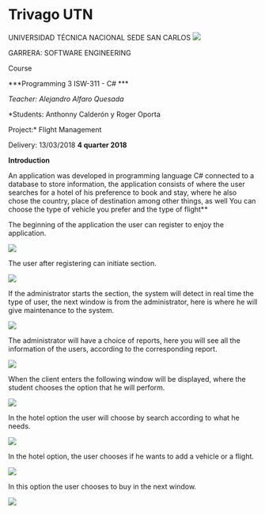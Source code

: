 # Trivago UTN

﻿UNIVERSIDAD TÉCNICA NACIONAL SEDE SAN CARLOS  ![](https://user-images.githubusercontent.com/31899798/133890121-5e69f238-0839-44cc-aea2-4fe5169f3f2d.png)

GARRERA: SOFTWARE ENGINEERING 

Course

***Programming 3 ISW-311 - C# ***

*Teacher: Alejandro Alfaro Quesada*

*Students: Anthonny Calderón y Roger Oporta

Project:* Flight Management

Delivery: 13/03/2018 **4 quarter 2018**  

**Introduction** 

An  application  was  developed  in  programming  language  C# connected to a database to store information, the application consists of where the user searches for a hotel of his preference to book and stay, where he also chose the country, place of destination among other things, as well You can choose the type of vehicle you prefer and the type of flight** 

The beginning of the application the user can register to enjoy the application. 

![](https://user-images.githubusercontent.com/31899798/133890168-c30d95dd-2c0b-41ff-822c-5c786eff5ef7.jpeg)

The user after registering can initiate section. 

![](https://user-images.githubusercontent.com/31899798/133890181-d20e2e19-326d-4c5b-8861-820e2ce8831c.jpeg)

If the administrator starts the section, the system will detect in real time the type of user, the next window is from the administrator, here is where he will give maintenance to the system. 

![](https://user-images.githubusercontent.com/31899798/133890243-14abdf62-08db-40a6-a0ff-a4552361d875.jpeg)

The administrator will have a choice of reports, here you will see all the information of the users, according to the corresponding report. 

![](https://user-images.githubusercontent.com/31899798/133890253-76d2ab30-7a5e-4c87-a726-5ac75dcd84d0.jpeg)

When the client enters the following window will be displayed, where the student chooses the option that he will perform. 

![](https://user-images.githubusercontent.com/31899798/133890265-dc287573-491c-4e53-984b-82bbed484b67.jpeg)

In the hotel option the user will choose by search according to what he needs. 

![](https://user-images.githubusercontent.com/31899798/133890272-f8950eec-b693-41c7-92de-62d9b27ce3fa.jpeg)

In the hotel option, the user chooses if he wants to add a vehicle or a flight. 

![](https://user-images.githubusercontent.com/31899798/133890281-acfad807-90f1-4b8c-a36c-6947e5fb1c92.jpeg)

In this option the user chooses to buy in the next window. 

![](https://user-images.githubusercontent.com/31899798/133890288-19b47c96-1ec3-48c1-8b7b-c2a2818002c8.png)
